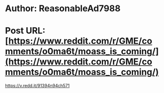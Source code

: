 # Author: ReasonableAd7988
# Post URL: [https://www.reddit.com/r/GME/comments/o0ma6t/moass_is_coming/](https://www.reddit.com/r/GME/comments/o0ma6t/moass_is_coming/)


https://v.redd.it/91394n94ch571
